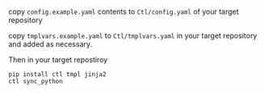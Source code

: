 copy `config.example.yaml` contents to `Ctl/config.yaml` of your target repository

copy `tmplvars.example.yaml` to `Ctl/tmplvars.yaml` in your target repository and added as necessary.

Then in your target repostiroy

```
pip install ctl tmpl jinja2 
ctl sync_python
```
